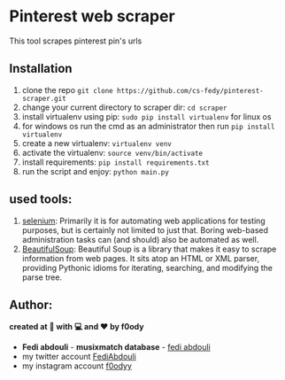 # Pinterest web scraper

This tool scrapes pinterest pin's urls

## Installation

1. clone the repo `git clone https://github.com/cs-fedy/pinterest-scraper.git`
2. change your current directory to scraper dir: `cd scraper`
3. install virtualenv using pip: `sudo pip install virtualenv` for linux os
4. for windows os run the cmd as an administrator then run `pip install virtualenv`
5. create a new virtualenv:  `virtualenv venv`
6. activate the virtualenv: `source venv/bin/activate`
7. install requirements: `pip install requirements.txt`
8. run the script and enjoy: `python main.py`

## used tools:

1. [selenium](https://www.selenium.dev/): Primarily it is for automating web applications for testing purposes, but is certainly not limited to just that. Boring web-based administration tasks can (and should) also be automated as well.
2. [BeautifulSoup](https://pypi.org/project/beautifulsoup4/): Beautiful Soup is a library that makes it easy to scrape information from web pages. It sits atop an HTML or XML parser, providing Pythonic idioms for iterating, searching, and modifying the parse tree.

## Author:

**created at 🌙 with 💻 and ❤ by f0ody**
* **Fedi abdouli** - **musixmatch database** - [fedi abdouli](https://github.com/cs-fedy)
* my twitter account [FediAbdouli](https://www.twitter.com/FediAbdouli)
* my instagram account [f0odyy](https://www.instagram.com/f0odyy) 
